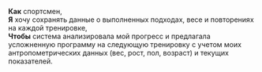 **Как** спортсмен,   
**Я** хочу сохранять данные о выполненных подходах, весе и повторениях на каждой тренировке,   
**Чтобы** система анализировала мой прогресс и предлагала усложненную программу на следующую тренировку 
с учетом моих антропометрических данных (вес, рост, пол, возраст) и текущих показателей.
